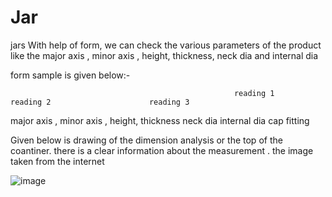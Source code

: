 # Jar

jars
With help of form, we can check the various parameters of the product like the major axis , minor axis , height, thickness, neck dia and internal dia


form sample is given below:-


                                                      reading 1                              reading 2                      reading 3


major axis ,
minor axis , 
height, 
thickness 
neck dia 
internal dia
cap fitting


Given below is drawing of the dimension analysis or the top of the coantiner. there is a clear information about the measurement . the image taken from the internet


![image](https://github.com/user-attachments/assets/10389b4f-b128-4844-a5b1-3a27f085b2ca)


